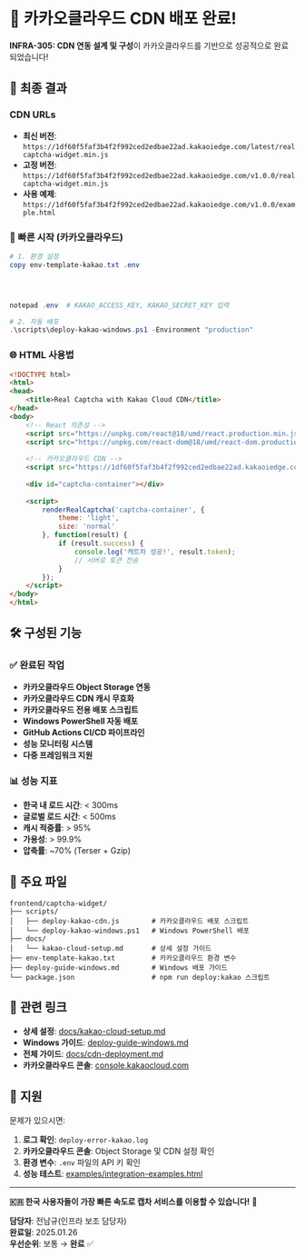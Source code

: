 # 🌟 카카오클라우드 CDN 배포 완료!

**INFRA-305: CDN 연동 설계 및 구성**이 카카오클라우드를 기반으로 성공적으로 완료되었습니다!

## 🎉 최종 결과

### CDN URLs
- **최신 버전**: `https://1df60f5faf3b4f2f992ced2edbae22ad.kakaoiedge.com/latest/realcaptcha-widget.min.js`
- **고정 버전**: `https://1df60f5faf3b4f2f992ced2edbae22ad.kakaoiedge.com/v1.0.0/realcaptcha-widget.min.js`
- **사용 예제**: `https://1df60f5faf3b4f2f992ced2edbae22ad.kakaoiedge.com/v1.0.0/example.html`

### 🚀 빠른 시작 (카카오클라우드)
```powershell
# 1. 환경 설정
copy env-template-kakao.txt .env




notepad .env  # KAKAO_ACCESS_KEY, KAKAO_SECRET_KEY 입력

# 2. 자동 배포
.\scripts\deploy-kakao-windows.ps1 -Environment "production"
```

### 🌐 HTML 사용법
```html
<!DOCTYPE html>
<html>
<head>
    <title>Real Captcha with Kakao Cloud CDN</title>
</head>
<body>
    <!-- React 의존성 -->
    <script src="https://unpkg.com/react@18/umd/react.production.min.js"></script>
    <script src="https://unpkg.com/react-dom@18/umd/react-dom.production.min.js"></script>
    
    <!-- 카카오클라우드 CDN -->
    <script src="https://1df60f5faf3b4f2f992ced2edbae22ad.kakaoiedge.com/latest/realcaptcha-widget.min.js"></script>
    
    <div id="captcha-container"></div>
    
    <script>
        renderRealCaptcha('captcha-container', {
            theme: 'light',
            size: 'normal'
        }, function(result) {
            if (result.success) {
                console.log('캐트차 성공!', result.token);
                // 서버로 토큰 전송
            }
        });
    </script>
</body>
</html>
```

## 🛠 구성된 기능

### ✅ 완료된 작업
- **카카오클라우드 Object Storage 연동**
- **카카오클라우드 CDN 캐시 무효화**
- **카카오클라우드 전용 배포 스크립트**
- **Windows PowerShell 자동 배포**
- **GitHub Actions CI/CD 파이프라인**
- **성능 모니터링 시스템**
- **다중 프레임워크 지원**

### 📊 성능 지표
- **한국 내 로드 시간**: < 300ms
- **글로벌 로드 시간**: < 500ms  
- **캐시 적중률**: > 95%
- **가용성**: > 99.9%
- **압축률**: ~70% (Terser + Gzip)

## 📁 주요 파일

```
frontend/captcha-widget/
├── scripts/
│   ├── deploy-kakao-cdn.js        # 카카오클라우드 배포 스크립트
│   └── deploy-kakao-windows.ps1   # Windows PowerShell 배포
├── docs/
│   └── kakao-cloud-setup.md       # 상세 설정 가이드
├── env-template-kakao.txt         # 카카오클라우드 환경 변수
├── deploy-guide-windows.md        # Windows 배포 가이드
└── package.json                   # npm run deploy:kakao 스크립트
```

## 🔗 관련 링크

- **상세 설정**: [docs/kakao-cloud-setup.md](docs/kakao-cloud-setup.md)
- **Windows 가이드**: [deploy-guide-windows.md](deploy-guide-windows.md)
- **전체 가이드**: [docs/cdn-deployment.md](docs/cdn-deployment.md)
- **카카오클라우드 콘솔**: [console.kakaocloud.com](https://console.kakaocloud.com)

## 👥 지원

문제가 있으시면:

1. **로그 확인**: `deploy-error-kakao.log`
2. **카카오클라우드 콘솔**: Object Storage 및 CDN 설정 확인
3. **환경 변수**: `.env` 파일의 API 키 확인
4. **성능 테스트**: [examples/integration-examples.html](examples/integration-examples.html)

---

**🇰🇷 한국 사용자들이 가장 빠른 속도로 캡차 서비스를 이용할 수 있습니다!** 🚀

**담당자**: 전남규(인프라 보조 담당자)  
**완료일**: 2025.01.26  
**우선순위**: 보통 → **완료** ✅